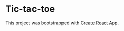 # Tic-tac-toe

This project was bootstrapped with [Create React App](https://github.com/facebook/create-react-app).